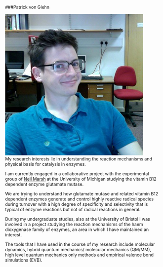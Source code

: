 ###Patrick von Glehn

![](patrick.jpeg)  
My research interests lie in understanding the reaction mechanisms and physical basis for catalysis in enzymes.

I am currently engaged in a collaborative project with the experimental group of [Neil Marsh](https://sites.google.com/a/umich.edu/the-marsh-lab/) at the University of Michigan studying the vitamin B12 dependent enzyme glutamate mutase.

We are trying to understand how glutamate mutase and related vitamin B12 dependent enzymes generate and control highly reactive radical species during turnover with a high degree of specificity and selectivity that is typical of enzyme reactions but not of radical reactions in general.

During my undergraduate studies, also at the University of Bristol I was involved in a project studying the reaction mechanisms of the haem dioxygenase family of enzymes, an area in which I have maintained an interest.

The tools that I have used in the course of my research include molecular dynamics, hybrid quantum  mechanics/ molecular mechanics (QM/MM), high level quantum mechanics only methods and empirical valence bond simulations (EVB).

